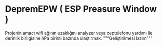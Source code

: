 # DepremEPW ( ESP Preasure Window )
Projenin amacı wifi ağının uzaklığını analyzer veya ceptelefonu yardımı ile derinlik birligisine hPa birimi bazında ulaştırmak.
"""Geliştirilmesi lazım"""
